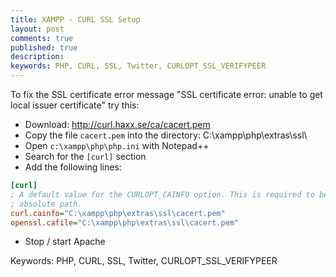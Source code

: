 ```yaml
---
title: XAMPP - CURL SSL Setup
layout: post
comments: true
published: true
description: 
keywords: PHP, CURL, SSL, Twitter, CURLOPT_SSL_VERIFYPEER
---
```


To fix the SSL certificate error message "SSL certificate error: unable to get local issuer certificate" try this:

* Download: <http://curl.haxx.se/ca/cacert.pem>
* Copy the file `cacert.pem` into the directory: C:\xampp\php\extras\ssl\
* Open `c:\xampp\php\php.ini` with Notepad++
* Search for the `[curl]` section
* Add the following lines:

 ```ini
[curl]
; A default value for the CURLOPT_CAINFO option. This is required to be an
; absolute path.
curl.cainfo="C:\xampp\php\extras\ssl\cacert.pem"
openssl.cafile="C:\xampp\php\extras\ssl\cacert.pem"
 ```
 
* Stop / start Apache


Keywords: PHP, CURL, SSL, Twitter, CURLOPT_SSL_VERIFYPEER
